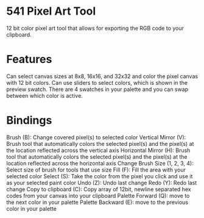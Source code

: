 # 541 Pixel Art Tool

12 bit color pixel art tool that allows for exporting the RGB code to your clipboard.

# Features

Can select canvas sizes at 8x8, 16x16, and 32x32 and color the pixel canvas with 12 bit colors. Can use sliders to select colors, which is shown in the preview swatch. There are 4 swatches in your palette and you can swap between which color is active.

# Bindings

Brush (B): Change covered pixel(s) to selected color
Vertical Mirror (V): Brush tool that automatically colors the selected pixel(s) and the pixel(s) at the location reflected across the vertical axis
Horizontal Mirror (H): Brush tool that automatically colors the selected pixel(s) and the pixel(s) at the location reflected across the horizontal axis
Change Brush Size (1, 2, 3, 4): Select size of brush for tools that use size
Fill (F): Fill the area with your selected color
Select (S): Take the color from the pixel you click and use it as your selected paint color
Undo (Z): Undo last change
Redo (Y): Redo last change
Copy to clipboard (C): Copy array of 12bit, newline separated hex codes from your canvas into your clipboard
Palette Forward (Q): move to the next color in your palette
Palette Backward (E): move to the previous color in your palette
